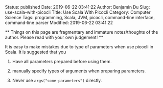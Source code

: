 Status: published
Date: 2019-06-22 03:41:22
Author: Benjamin Du
Slug: use-scala-with-picocli
Title: Use Scala With Picocli
Category: Computer Science
Tags: programming, Scala, JVM, picocli, command-line interface, command-line parser
Modified: 2019-06-22 03:41:22

**
Things on this page are fragmentary and immature notes/thoughts of the author.
Please read with your own judgement!
**

It is easy to make mistakes due to type of parameters when use picocli in Scala.
It is suggested that you

1. Have all parameters prepared before using them.

2. manually specify types of arguments when preparing parameters.

3. Never use `args("some-parameters")` directly. 
